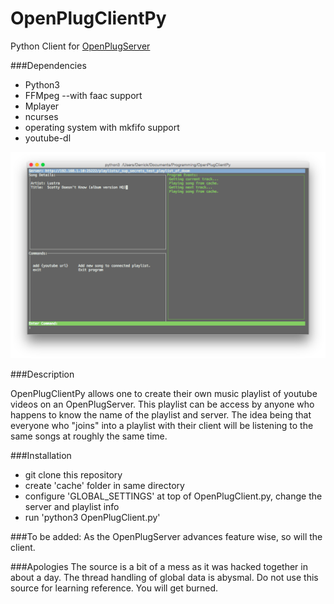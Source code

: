 # OpenPlugClientPy

Python Client for [OpenPlugServer](https://github.com/DerrickGold/OpenPlugServer)

###Dependencies
- Python3
- FFMpeg --with faac support
- Mplayer
- ncurses
- operating system with mkfifo support
- youtube-dl


![OpenPlugClientPy](https://raw.githubusercontent.com/DerrickGold/OpenPlugClientPy/master/screenshot.png)


###Description

OpenPlugClientPy allows one to create their own music playlist of youtube videos on an OpenPlugServer.
This playlist can be access by anyone who happens to know the name of the playlist and server. The idea
being that everyone who "joins" into a playlist with their client will be listening to the same songs
at roughly the same time.

###Installation
- git clone this repository
- create 'cache' folder in same directory
- configure 'GLOBAL_SETTINGS' at top of OpenPlugClient.py, change the server and playlist info
- run 'python3 OpenPlugClient.py'

###To be added:
As the OpenPlugServer advances feature wise, so will the client.


###Apologies
The source is a bit of a mess as it was hacked together in about a day. The thread handling of global
data is abysmal. Do not use this source for learning reference. You will get burned.